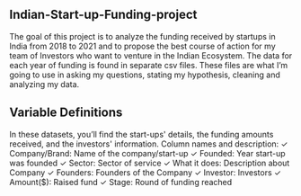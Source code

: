 ## Indian-Start-up-Funding-project

The goal of this project is to analyze the funding received by startups in India from 2018 to 2021 and to propose the best course of action for my team of Investors who want to venture in the Indian Ecosystem. The data for each year of funding is found in separate csv files. These files are what I’m going to use in asking my questions, stating my hypothesis, cleaning and analyzing my data. 

## Variable Definitions 

In these datasets, you’ll find the start-ups' details, the funding amounts received, and the investors' information.
Column names and description:
✓	Company/Brand: Name of the company/start-up
✓	Founded: Year start-up was founded
✓	Sector: Sector of service
✓	What it does: Description about Company
✓	Founders: Founders of the Company
✓	Investor: Investors
✓	Amount($): Raised fund
✓	Stage: Round of funding reached



